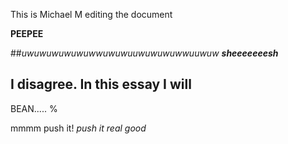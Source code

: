 This is Michael M editing the document

**PEEPEE**


##_uwuwuwuwuwuwwuwuwuuwuwuwuwwuuwuw_
_**sheeeeeeesh**_

I disagree. In this essay I will
-----------------------
BEAN..... %

mmmm push it! _push it real good_
